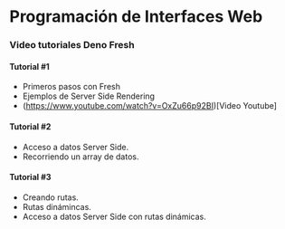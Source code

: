 # Programación de Interfaces Web

### Video tutoriales Deno Fresh

#### Tutorial #1

- Primeros pasos con Fresh
- Ejemplos de Server Side Rendering
- (https://www.youtube.com/watch?v=OxZu66p92BI)[Video Youtube]

#### Tutorial #2

- Acceso a datos Server Side.
- Recorriendo un array de datos.

#### Tutorial #3

- Creando rutas.
- Rutas dinámincas.
- Acceso a datos Server Side con rutas dinámicas.

